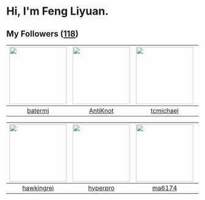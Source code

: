 # Hi, I'm Feng Liyuan.

## My Followers ([118](https://github.com/SunRunAway?tab=followers))

| <img src="https://avatars.githubusercontent.com/u/250445?v=4" width="150" height="150" /> | <img src="https://avatars.githubusercontent.com/u/14977542?v=4" width="150" height="150" /> | <img src="https://avatars.githubusercontent.com/u/1506474?v=4" width="150" height="150" /> | <img src="https://avatars.githubusercontent.com/u/619331?v=4" width="150" height="150" /> |
| :---------------------------------------------------------------------------------------: | :-----------------------------------------------------------------------------------------: | :----------------------------------------------------------------------------------------: | :---------------------------------------------------------------------------------------: |
|                           [batermj](https://github.com/batermj)                           |                           [AntiKnot](https://github.com/AntiKnot)                           |                          [tcmichael](https://github.com/tcmichael)                         |                        [justmao945](https://github.com/justmao945)                        |

| <img src="https://avatars.githubusercontent.com/u/3427324?v=4" width="150" height="150" /> | <img src="https://avatars.githubusercontent.com/u/2445111?v=4" width="150" height="150" /> | <img src="https://avatars.githubusercontent.com/u/1449133?v=4" width="150" height="150" /> | <img src="https://avatars.githubusercontent.com/u/10694566?v=4" width="150" height="150" /> |
| :----------------------------------------------------------------------------------------: | :----------------------------------------------------------------------------------------: | :----------------------------------------------------------------------------------------: | :-----------------------------------------------------------------------------------------: |
|                         [hawkingrei](https://github.com/hawkingrei)                        |                           [hyperpro](https://github.com/hyperpro)                          |                             [ma6174](https://github.com/ma6174)                            |                         [zhuboshuai](https://github.com/zhuboshuai)                         |